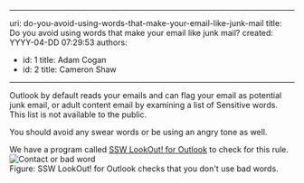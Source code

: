 

---
uri: do-you-avoid-using-words-that-make-your-email-like-junk-mail
title: Do you avoid using words that make your email like junk mail?
created: YYYY-04-DD 07:29:53
authors:
  - id: 1
    title: Adam Cogan
  - id: 2
    title: Cameron Shaw
---




<span class='intro'> Outlook by default reads your emails and can flag your email as potential junk email, or adult content email by examining a list of Sensitive words. This list is not available to the public.<br>
 </span>


  <p>You should avoid&#160;any&#160;swear words or be using an angry tone as well.</p>
<p class="ssw15-rteElement-YellowBorderBox">We have a program called <a href="http&#58;//www.ssw.com.au/ssw/LookOut/">SSW LookOut! for Outlook</a> to check for this rule. <br>
<img class="ms-rteCustom-ImageArea" alt="Contact or bad word" src="/PublishingImages/ContactorBadWord.GIF" /> <br>
Figure&#58; SSW LookOut! for Outlook checks that you don't use bad words.​​<br></p>



